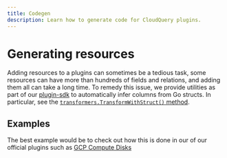 ```yaml
---
title: Codegen
description: Learn how to generate code for CloudQuery plugins.
---
```


# Generating resources

Adding resources to a plugins can sometimes be a tedious task, some resources can have more than hundreds of fields and relations, and adding them all can
take a long time. To remedy this issue, we provide utilities as part of our [plugin-sdk](https://github.com/cloudquery/plugin-sdk) to automatically infer columns 
from Go structs. In particular, see the [`transformers.TransformWithStruct()` method](https://github.com/cloudquery/plugin-sdk/blob/main/transformers/struct.go).  

## Examples

The best example would be to check out how this is done in our of our official plugins such as [GCP Compute Disks](https://github.com/cloudquery/cloudquery/blob/main/plugins/source/gcp/resources/services/compute/disks.go#L22)
